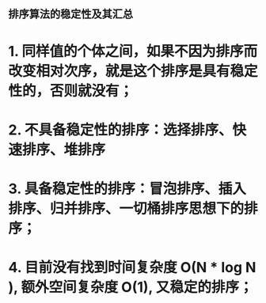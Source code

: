 ## 排序算法的稳定性及其汇总

# 1. 同样值的个体之间，如果不因为排序而改变相对次序，就是这个排序是具有稳定性的，否则就没有；
# 2. 不具备稳定性的排序：选择排序、快速排序、堆排序
# 3. 具备稳定性的排序：冒泡排序、插入排序、归并排序、一切桶排序思想下的排序；
# 4. 目前没有找到时间复杂度 O(N * log N ), 额外空间复杂度 O(1), 又稳定的排序；
 